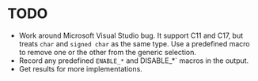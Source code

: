 # TODO

- Work around Microsoft Visual Studio bug.  It support C11 and C17,
  but treats `char` and `signed char` as the same type.  Use a
  predefined macro to remove one or the other from the generic selection.
- Record any predefined `ENABLE_*` and DISABLE_*` macros in the output.
- Get results for more implementations.

